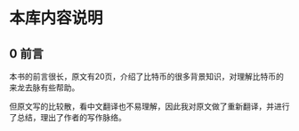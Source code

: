 # 本库内容说明

## 0 前言

本书的前言很长，原文有20页，介绍了比特币的很多背景知识，对理解比特币的来龙去脉有些帮助。

但原文写的比较散，看中文翻译也不易理解，因此我对原文做了重新翻译，并进行了总结，理出了作者的写作脉络。

